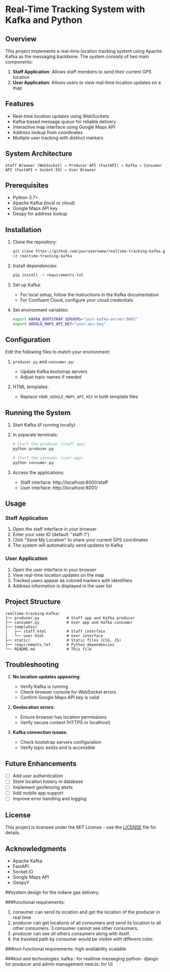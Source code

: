 # Real-Time Tracking System with Kafka and Python

## Overview

This project implements a real-time location tracking system using Apache Kafka as the messaging backbone. The system consists of two main components:

1. **Staff Application**: Allows staff members to send their current GPS location
2. **User Application**: Allows users to view real-time location updates on a map

## Features

- Real-time location updates using WebSockets
- Kafka-based message queue for reliable delivery
- Interactive map interface using Google Maps API
- Address lookup from coordinates
- Multiple user tracking with distinct markers

## System Architecture

```
Staff Browser (WebSocket) → Producer API (FastAPI) → Kafka → Consumer API (FastAPI + Socket.IO) → User Browser
```

## Prerequisites

- Python 3.7+
- Apache Kafka (local or cloud)
- Google Maps API key
- Geopy for address lookup

## Installation

1. Clone the repository:
   ```bash
   git clone https://github.com/yourusername/realtime-tracking-kafka.git
   cd realtime-tracking-kafka
   ```

2. Install dependencies:
   ```bash
   pip install -r requirements.txt
   ```

3. Set up Kafka:
   - For local setup, follow the instructions in the Kafka documentation
   - For Confluent Cloud, configure your cloud credentials

4. Set environment variables:
   ```bash
   export KAFKA_BOOTSTRAP_SERVERS="your-kafka-server:9092"
   export GOOGLE_MAPS_API_KEY="your-api-key"
   ```

## Configuration

Edit the following files to match your environment:

1. `producer.py` and `consumer.py`:
   - Update Kafka bootstrap servers
   - Adjust topic names if needed

2. HTML templates:
   - Replace `YOUR_GOOGLE_MAPS_API_KEY` in both template files

## Running the System

1. Start Kafka (if running locally)

2. In separate terminals:
   ```bash
   # Start the producer (staff app)
   python producer.py

   # Start the consumer (user app)
   python consumer.py
   ```

3. Access the applications:
   - Staff interface: http://localhost:8000/staff
   - User interface: http://localhost:8001/

## Usage

### Staff Application

1. Open the staff interface in your browser
2. Enter your user ID (default: "staff-1")
3. Click "Send My Location" to share your current GPS coordinates
4. The system will automatically send updates to Kafka

### User Application

1. Open the user interface in your browser
2. View real-time location updates on the map
3. Tracked users appear as colored markers with identifiers
4. Address information is displayed in the user list

## Project Structure

```
realtime-tracking-kafka/
├── producer.py            # Staff app and Kafka producer
├── consumer.py            # User app and Kafka consumer
├── templates/
│   ├── staff.html         # Staff interface
│   └── user.html          # User interface
├── static/                # Static files (CSS, JS)
├── requirements.txt       # Python dependencies
└── README.md              # This file
```

## Troubleshooting

1. **No location updates appearing**:
   - Verify Kafka is running
   - Check browser console for WebSocket errors
   - Confirm Google Maps API key is valid

2. **Geolocation errors**:
   - Ensure browser has location permissions
   - Verify secure context (HTTPS or localhost)

3. **Kafka connection issues**:
   - Check bootstrap servers configuration
   - Verify topic exists and is accessible

## Future Enhancements

- [ ] Add user authentication
- [ ] Store location history in database
- [ ] Implement geofencing alerts
- [ ] Add mobile app support
- [ ] Improve error handling and logging

## License

This project is licensed under the MIT License - see the [LICENSE](LICENSE) file for details.

## Acknowledgments

- Apache Kafka
- FastAPI
- Socket.IO
- Google Maps API
- GeopyY

##system design for the indane gas delivery.

###functional requirements:

1. consumer can send its location and get the location of the producer in real time
2. producer can get locations of  all consumers and send its location to all other consumers.
   3.consumer cannot see other consumers.
3. producer can see all  others  consumers along with itself.
4. the traveled path by consumer would be visible with different color.

###non functional requirements:
high availability
scalable

###tool and technologies:
kafka : for realtime messeging
python- django for producer and admin  management
nextJs: for UI

